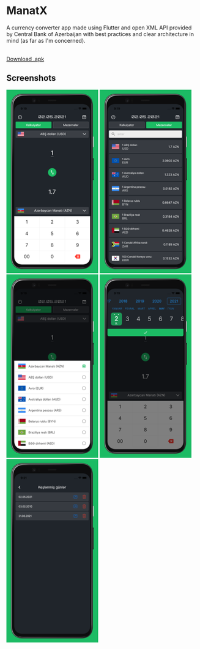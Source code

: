 # ManatX

A currency converter app made using Flutter and open XML API provided by Central Bank of Azerbaijan with best practices and clear architecture in mind (as far as I'm concerned).

<br/>
<a href="https://raw.githubusercontent.com/kamranbekirovyz/manatx-currency-converter/master/_files/manatx.apk">Download .apk</a>

## Screenshots

<img height="480px" src="https://raw.githubusercontent.com/kamranbekirovyz/manatx-currency-converter/master/_files/screenshots/1.png"> <img height="480px" src="https://raw.githubusercontent.com/kamranbekirovyz/manatx-currency-converter/master/_files/screenshots/2.png"> <img height="480px" src="https://raw.githubusercontent.com/kamranbekirovyz/manatx-currency-converter/master/_files/screenshots/3.png">
<img height="480px" src="https://raw.githubusercontent.com/kamranbekirovyz/manatx-currency-converter/master/_files/screenshots/4.png"> <img height="480px" src="https://raw.githubusercontent.com/kamranbekirovyz/manatx-currency-converter/master/_files/screenshots/5.png">